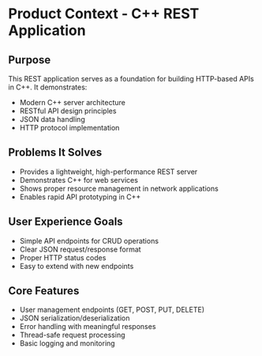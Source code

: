 # Product Context - C++ REST Application

## Purpose
This REST application serves as a foundation for building HTTP-based APIs in C++. It demonstrates:
- Modern C++ server architecture
- RESTful API design principles
- JSON data handling
- HTTP protocol implementation

## Problems It Solves
- Provides a lightweight, high-performance REST server
- Demonstrates C++ for web services
- Shows proper resource management in network applications
- Enables rapid API prototyping in C++

## User Experience Goals
- Simple API endpoints for CRUD operations
- Clear JSON request/response format
- Proper HTTP status codes
- Easy to extend with new endpoints

## Core Features
- User management endpoints (GET, POST, PUT, DELETE)
- JSON serialization/deserialization
- Error handling with meaningful responses
- Thread-safe request processing
- Basic logging and monitoring